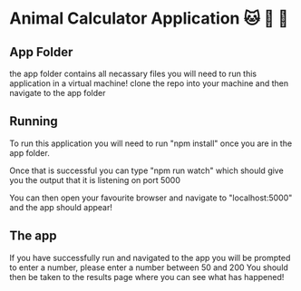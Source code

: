 # Animal Calculator Application :cat: :dog: :mouse2:

## App Folder ##
the app folder contains all necassary files you will need to run this application in a virtual machine!
clone the repo into your machine and then navigate to the app folder

## Running ##
To run this application you will need to run "npm install" once you are in the app folder.

Once that is successful you can type "npm run watch" which should give you the output that it is listening on port 5000

You can then open your favourite browser and navigate to "localhost:5000" and the app should appear!

## The app ##
If you have successfully run and navigated to the app you will be prompted to enter a number, please enter a number between 50 and 200
You should then be taken to the results page where you can see what has happened!

